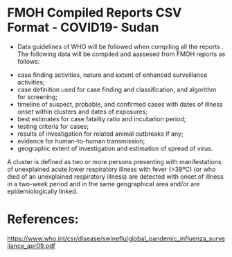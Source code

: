# FMOH Compiled  Reports CSV Format - COVID19-  Sudan

* Data guidelines of WHO will be followed when compiling all the reports .
The following data will be compiled and aassesed from FMOH reports as follows:

- case finding activities, nature and extent of enhanced surveillance activities;
- case definition used for case finding and classification, and algorithm for screening;
- timeline of suspect, probable, and confirmed cases with dates of illness onset within
clusters and dates of exposures;
- best estimates for case fatality ratio and incubation period;
- testing criteria for cases;
- results of investigation for related animal outbreaks if any;
- evidence for human-to-human transmission;
- geographic extent of investigation and estimation of spread of virus.



A cluster is defined as two or more persons presenting with manifestations of unexplained acute lower
respiratory illness with fever (>38ºC) (or who died of an unexplained respiratory illness) are detected with onset of
illness in a two-week period and in the same geographical area and/or are epidemiologically linked.


# References:
https://www.who.int/csr/disease/swineflu/global_pandemic_influenza_surveilance_apr09.pdf
